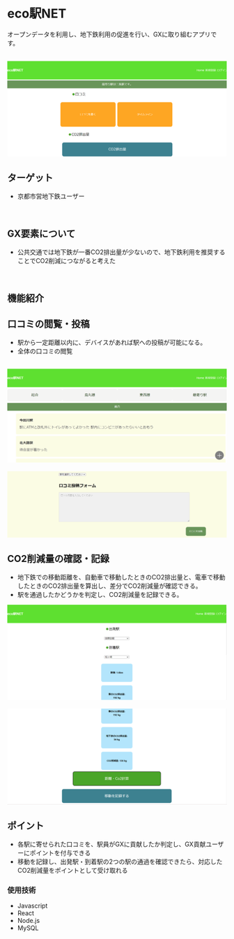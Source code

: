<h1>eco駅NET</h1>
<p>オープンデータを利用し、地下鉄利用の促進を行い、GXに取り組むアプリです。</p>
<br>
<kbd><img src="images/スクリーンショット 2024-02-25 210908.png"></kbd>

<br>

<h2>ターゲット</h2>
<ul>
    <li>京都市営地下鉄ユーザー</li>
</ul>

<br>

<h2>GX要素について</h2>
<ul>
    <li>公共交通では地下鉄が一番CO2排出量が少ないので、地下鉄利用を推奨することでCO2削減につながると考えた</li>
</ul>

</section>

<section>

<br>

<h1>機能紹介</h1>

<h2>口コミの閲覧・投稿</h2>
<ul>
    <li>駅から一定距離以内に、デバイスがあれば駅への投稿が可能になる。
    </li>
    <li>全体の口コミの閲覧
    </li>

</ul>

<br>
<img  border: 1px  src="images/スクリーンショット 2024-02-25 210944.png">
<br><br>
<img  border: 1px  src="images/スクリーンショット 2024-02-25 212234.png">

<br>

<h2>CO2削減量の確認・記録</h2>
<ul>
    <li>地下鉄での移動距離を、自動車で移動したときのCO2排出量と、電車で移動したときのCO2排出量を算出し、差分でCO2削減量が確認できる。
    </li>
    <li>駅を通過したかどうかを判定し、CO2削減量を記録できる。
</ul>

<img src="images/スクリーンショット 2024-02-25 211038.png">
<br><br>
<img src="images/スクリーンショット 2024-02-25 211052.png">

<br>

<h2>ポイント</h2>
<ul>
    <li>各駅に寄せられた口コミを、駅員がGXに貢献したか判定し、GX貢献ユーザーにポイントを付与できる</li>
    <li>移動を記録し、出発駅・到着駅の2つの駅の通過を確認できたら、対応したCO2削減量をポイントとして受け取れる</li>
</ul>

<h3>使用技術</h3>
<ul>
    <li>Javascript</li>
    <li>React</li>
    <li>Node.js</li>
    <li>MySQL</li>
</ul>
